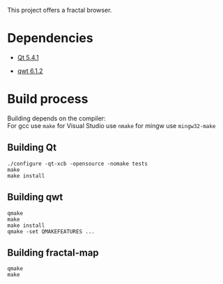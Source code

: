 This project offers a fractal browser.

# Dependencies

- [Qt 5.4.1](http://qt-project.org/downloads/)
  
- [qwt 6.1.2](http://sourceforge.net/projects/qwt/)

# Build process
Building depends on the compiler:  
For gcc use `make` for Visual Studio use `nmake` for mingw use `mingw32-make`   

## Building Qt
   `./configure -qt-xcb -opensource -nomake tests`   
   `make`    
   `make install` 

## Building qwt
   `qmake`   
   `make`   
   `make install`  
   `qmake -set QMAKEFEATURES ...`   
   
## Building fractal-map
   `qmake`   
   `make` 

